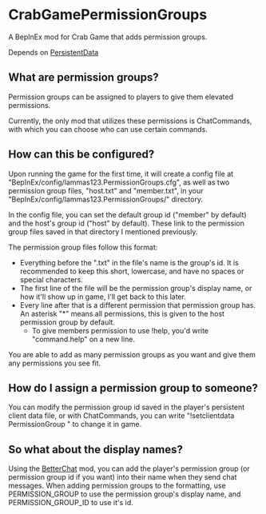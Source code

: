# CrabGamePermissionGroups
A BepInEx mod for Crab Game that adds permission groups.

Depends on [PersistentData](https://github.com/lammas321/CrabGamePersistentData)

## What are permission groups?
Permission groups can be assigned to players to give them elevated permissions.

Currently, the only mod that utilizes these permissions is ChatCommands, with which you can choose who can use certain commands.

## How can this be configured?
Upon running the game for the first time, it will create a config file at "BepInEx/config/lammas123.PermissionGroups.cfg", as well as two permission group files, "host.txt" and "member.txt", in your "BepInEx/config/lammas123.PermissionGroups/" directory.

In the config file, you can set the default group id ("member" by default) and the host's group id ("host" by default). These link to the permission group files saved in that directory I mentioned previously.

The permission group files follow this format:
- Everything before the ".txt" in the file's name is the group's id. It is recommended to keep this short, lowercase, and have no spaces or special characters.
- The first line of the file will be the permission group's display name, or how it'll show up in game, I'll get back to this later.
- Every line after that is a different permission that permission group has. An asterisk "*" means all permissions, this is given to the host permission group by default.
  - To give members permission to use !help, you'd write "command.help" on a new line.

You are able to add as many permission groups as you want and give them any permissions you see fit.

## How do I assign a permission group to someone?
You can modify the permission group id saved in the player's persistent client data file, or with ChatCommands, you can write "!setclientdata <player> PermissionGroup <permission group id>" to change it in game.

## So what about the display names?
Using the [BetterChat](https://github.com/lammas321/CrabGameBetterChat) mod, you can add the player's permission group (or permission group id if you want) into their name when they send chat messages.
When adding permission groups to the formatting, use PERMISSION_GROUP to use the permission group's display name, and PERMISSION_GROUP_ID to use it's id.
